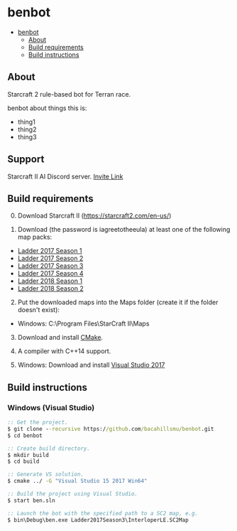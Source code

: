 # benbot


- [benbot](#benbot)
    - [About](#about)
    - [Build requirements](#build-requirements)
    - [Build instructions](#build-instructions)

## About
Starcraft 2 rule-based bot for Terran race.

benbot about things this is:
* thing1
* thing2
* thing3

## Support
Starcraft II AI Discord server. [Invite Link](https://discordapp.com/invite/Emm5Ztz)

## Build requirements
0. Download Starcraft II (https://starcraft2.com/en-us/)

1. Download (the password is iagreetotheeula) at least one of the following map packs:
  * [Ladder 2017 Season 1](http://blzdistsc2-a.akamaihd.net/MapPacks/Ladder2017Season1.zip)
  * [Ladder 2017 Season 2](http://blzdistsc2-a.akamaihd.net/MapPacks/Ladder2017Season2.zip)
  * [Ladder 2017 Season 3](http://blzdistsc2-a.akamaihd.net/MapPacks/Ladder2017Season3_Updated.zip)
  * [Ladder 2017 Season 4](http://blzdistsc2-a.akamaihd.net/MapPacks/Ladder2017Season4.zip)
  * [Ladder 2018 Season 1](http://blzdistsc2-a.akamaihd.net/MapPacks/Ladder2018Season1.zip)
  * [Ladder 2018 Season 2](http://blzdistsc2-a.akamaihd.net/MapPacks/Ladder2018Season2_Updated.zip)

2. Put the downloaded maps into the Maps folder (create it if the folder doesn't exist):
  * Windows: C:\Program Files\StarCraft II\Maps

3. Download and install [CMake](https://cmake.org/download/).

4. A compiler with C++14 support.

5. Windows: Download and install [Visual Studio 2017](https://www.visualstudio.com/downloads/)

## Build instructions

### Windows (Visual Studio)
```bat
:: Get the project.
$ git clone --recursive https://github.com/bacahillsmu/benbot.git
$ cd benbot

:: Create build directory.
$ mkdir build
$ cd build

:: Generate VS solution.
$ cmake ../ -G "Visual Studio 15 2017 Win64"

:: Build the project using Visual Studio.
$ start ben.sln

:: Launch the bot with the specified path to a SC2 map, e.g.
$ bin\Debug\ben.exe Ladder2017Season3\InterloperLE.SC2Map
```

